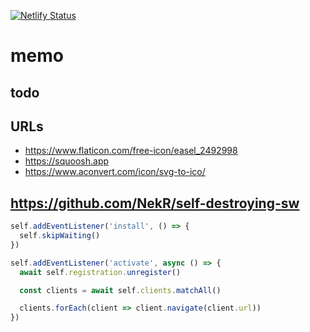 [![Netlify Status](https://api.netlify.com/api/v1/badges/a65d05b3-e613-4ee1-a728-3bd563d56ed1/deploy-status)](https://app.netlify.com/sites/oekaki/deploys)

# memo

## todo

## URLs

- https://www.flaticon.com/free-icon/easel_2492998
- https://squoosh.app
- https://www.aconvert.com/icon/svg-to-ico/

## https://github.com/NekR/self-destroying-sw

```js
self.addEventListener('install', () => {
  self.skipWaiting()
})

self.addEventListener('activate', async () => {
  await self.registration.unregister()

  const clients = await self.clients.matchAll()

  clients.forEach(client => client.navigate(client.url))
})
```
